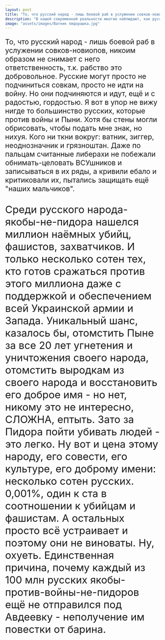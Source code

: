 ```yaml
---
layout: post
title: "То, что русский народ - лишь боевой раб в услужении совков-новиопов, никоим образом не снимает с него ответственность"
description: "В нашей современной реальности многие наблюдают, как русский народ, кажется, безоговорочно подчиняется современным политическим структурам. Но стоит заметить, что это не лишает их ответственности, так как выбор подчинения является их собственной волей. Русские имеют возможность просто не принимать участие в войнах и конфликтах, но они выбирают пойти на передовую с радостью и гордостью."
image: "assets/images/Ватник пидорашка.jpg"
---
```

<p style="font-size: 23px;">То, что русский народ - лишь боевой раб в услужении совков-новиопов, никоим образом не снимает с него ответственность, т.к. рабство это добровольное. Русские могут просто не подчиниться совкам, просто не идти на войну. Но они подчиняются и идут, ещё и с радостью, гордостью. Я вот в упор не вижу нигде то большинство русских, которые против войны и Пыни. Хотя бы стены могли обрисовать, чтобы подать мне знак, но нихуя. Кого ни ткни вокруг: ватник, зиггер, неоднозначник и грязноштан. Даже по пальцам считанные либерахи не побежали обнимать-целовать ВСУшников и записываться в их ряды, а кривили ебало и критиковали их, пытались защищать ещё "наших мальчиков".</p>

<p style="font-size: 33px;">Среди русского народа-якобы-не-пидора нашелся миллион наёмных убийц, фашистов, захватчиков. И только несколько сотен тех, кто готов сражаться против этого миллиона даже с поддержкой и обеспечением всей Украинской армии и Запада. Уникальный шанс, казалось бы, отомстить Пыне за все 20 лет угнетения и уничтожения своего народа, отомстить выродкам из своего народа и восстановить его доброе имя - но нет, никому это не интересно, СЛОЖНА, ептыть. Зато за Пидора пойти убивать людей - это легко. Ну вот и цена этому народу, его совести, его культуре, его доброму имени: несколько сотен русских. 0,001%, один к ста в соотношении к убийцам и фашистам. А остальных просто всё устраивает и поэтому они не виноваты. Ну, охуеть. Единственная причина, почему каждый из 100 млн русских якобы-против-войны-не-пидоров ещё не отправился под Авдеевку - неполучение им повестки от барина.</p>
